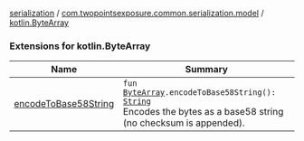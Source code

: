 [serialization](../../index.md) / [com.twopointsexposure.common.serialization.model](../index.md) / [kotlin.ByteArray](./index.md)

### Extensions for kotlin.ByteArray

| Name | Summary |
|---|---|
| [encodeToBase58String](encode-to-base58-string.md) | `fun `[`ByteArray`](https://kotlinlang.org/api/latest/jvm/stdlib/kotlin/-byte-array/index.html)`.encodeToBase58String(): `[`String`](https://kotlinlang.org/api/latest/jvm/stdlib/kotlin/-string/index.html)<br>Encodes the bytes as a base58 string (no checksum is appended). |
